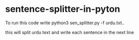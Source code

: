 # sentence-splitter-in-pyton

To run this code write python3 sen_splitter.py -f urdu.txt..

this will split urdu text and write each sentence in the next line
